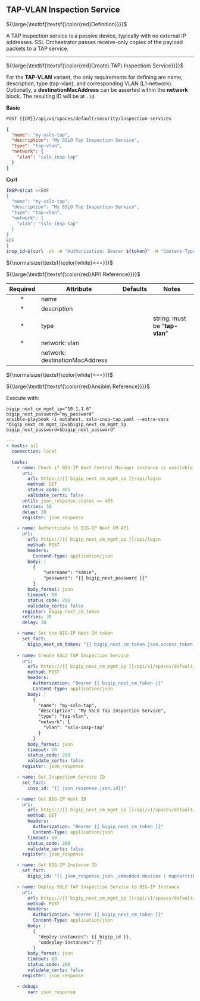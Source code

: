 ## TAP-VLAN Inspection Service

${\large{\textbf{\textsf{\color{red}Definition}}}}$

A TAP inspection service is a passive device, typically with no external IP addresses. SSL Orchestrator passes receive-only copies of the payload packets to a TAP service. 

___

${\large{\textbf{\textsf{\color{red}Create\ TAP\ Inspection\ Service}}}}$

For the **TAP-VLAN** variant, the only requirements for defining are name, description, type (tap-vlan), and corresponding VLAN (L1-network). Optionally, a **destinationMacAddress** can be asserted within the **network** block. The resulting ID will be at ```.id```.

**Basic**
```bash
POST {{CM}}/api/v1/spaces/default/security/inspection-services
```
```json
{
  "name": "my-sslo-tap",
  "description": "My SSLO Tap Inspection Service",
  "type": "tap-vlan",
  "network": {
    "vlan": "sslo-insp-tap"
  }
}
```
**Curl**
```bash
INSP=$(cat <<EOF
{
  "name": "my-sslo-tap",
  "description": "My SSLO Tap Inspection Service",
  "type": "tap-vlan",
  "network": {
    "vlan": "sslo-insp-tap"
  }
}
EOF
)
insp_id=$(curl -sk -H "Authorization: Bearer ${token}" -H "Content-Type: application/json" "https://${CM}/api/v1/spaces/default/security/inspection-services" -d "${INSP}" |jq -r '.id')
```

${\normalsize{\textsf{\color{white}===}}}$

${\large{\textbf{\textsf{\color{red}API\ Reference}}}}$

| Required | Attribute | Defaults | Notes |
|:-:|---|---|---|
| * | name |  |  |
| * | description |  |  |
| * | type |  | string: must be "**tap-vlan**" |
| * | network: vlan |  |  |
|  | network: destinationMacAddress |  |  |


${\normalsize{\textsf{\color{white}===}}}$

${\large{\textbf{\textsf{\color{red}Ansible\ Reference}}}}$

Execute with:
```
bigip_next_cm_mgmt_ip="10.1.1.6"
bigip_next_password="my_password"
ansible-playbook -i notahost, sslo-insp-tap.yaml --extra-vars "bigip_next_cm_mgmt_ip=$bigip_next_cm_mgmt_ip bigip_next_password=$bigip_next_password"
```

```yaml
---
- hosts: all
  connection: local

  tasks:
    - name: Check if BIG-IP Next Central Manager instance is available (HTTPS responding 405 on /api/login)
      uri:
        url: https://{{ bigip_next_cm_mgmt_ip }}/api/login
        method: GET
        status_code: 405
        validate_certs: false
      until: json_response.status == 405
      retries: 50
      delay: 30
      register: json_response

    - name: Authenticate to BIG-IP Next CM API
      uri:
        url: https://{{ bigip_next_cm_mgmt_ip }}/api/login
        method: POST
        headers:
          Content-Type: application/json
        body: |
          {
              "username": "admin",
              "password": "{{ bigip_next_password }}"
          }
        body_format: json
        timeout: 60
        status_code: 200
        validate_certs: false
      register: bigip_next_cm_token
      retries: 30
      delay: 30

    - name: Set the BIG-IP Next CM token
      set_fact:
        bigip_next_cm_token: "{{ bigip_next_cm_token.json.access_token }}"
    
    - name: Create SSLO TAP Inspection Service
      uri:
        url: https://{{ bigip_next_cm_mgmt_ip }}/api/v1/spaces/default/security/inspection-services
        method: POST
        headers:
          Authorization: "Bearer {{ bigip_next_cm_token }}"
          Content-Type: application/json
        body: |
          {
            "name": "my-sslo-tap",
            "description": "My SSLO Tap Inspection Service",
            "type": "tap-vlan",
            "network": {
              "vlan": "sslo-insp-tap"
            }
          }
        body_format: json
        timeout: 60
        status_code: 200
        validate_certs: false
      register: json_response

    - name: Set Inspection Service ID
      set_fact:
        insp_id: "{{ json_response.json.id}}"

    - name: Get BIG-IP Next ID
      uri:
        url: https://{{ bigip_next_cm_mgmt_ip }}/api/v1/spaces/default/instances?filter=hostname+eq+%27bigip-next.f5labs.com%27&select=hostname,id
        method: GET
        headers:
          Authorization: "Bearer {{ bigip_next_cm_token }}"
          Content-Type: application/json
        timeout: 60
        status_code: 200
        validate_certs: false
      register: json_response

    - name: Set BIG-IP Instance ID
      set_fact:
        bigip_id: "{{ json_response.json._embedded.devices | map(attribute='id') }}"

    - name: Deploy SSLO TAP Inspection Service to BIG-IP Instance
      uri:
        url: https://{{ bigip_next_cm_mgmt_ip }}/api/v1/spaces/default/security/inspection-services/{{ insp_id }}/deployment
        method: POST
        headers:
          Authorization: "Bearer {{ bigip_next_cm_token }}"
          Content-Type: application/json
        body: |
          {
            "deploy-instances": {{ bigip_id }},
            "undeploy-instances": []
          }
        body_format: json
        timeout: 60
        status_code: 200
        validate_certs: false
      register: json_response

    - debug:
        var: json_response

```



